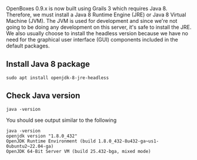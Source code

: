 
OpenBoxes 0.9.x is now built using Grails 3 which requires Java 8. Therefore, we must install a 
Java 8 Runtime Engine (JRE) or Java 8 Virtual Machine (JVM). The JVM is used for development and 
since we're not going to be doing any development on this server, it's safe to install the JRE. 
We also usually choose to install the headless version because we have no need for the graphical 
user interface (GUI) components included in the default packages.

## Install Java 8 package
```shell
sudo apt install openjdk-8-jre-headless
```

## Check Java version
```
java -version
```

You should see output similar to the following
```
java -version
openjdk version "1.8.0_432"
OpenJDK Runtime Environment (build 1.8.0_432-8u432-ga~us1-0ubuntu2~22.04-ga)
OpenJDK 64-Bit Server VM (build 25.432-bga, mixed mode)
```

[//]: # (## Configure Java version [optional])

[//]: # (If you notice a version that is not Java 8, it's possible that the default Java package was already )

[//]: # (installed. You have two options )

[//]: # ()
[//]: # (### Option 1: Uninstall the installed Java package)

[//]: # ()
[//]: # (```shell)

[//]: # (apt list --installed "*jdk*")

[//]: # (```)

[//]: # (You should see a listing similar to the one below.)

[//]: # (```)

[//]: # (Listing... Done)

[//]: # (openjdk-11-jre-headless/jammy-updates,jammy-security,now 11.0.25+9-1ubuntu1~22.04 amd64 [installed,automatic])

[//]: # (openjdk-11-jre/jammy-updates,jammy-security,now 11.0.25+9-1ubuntu1~22.04 amd64 [installed,automatic])

[//]: # (openjdk-8-jre-headless/jammy-updates,jammy-security,now 8u432-ga~us1-0ubuntu2~22.04 amd64 [installed])

[//]: # (```)

[//]: # (To remove the offending package&#40;s&#41;, execute the `apt purge` command including the packages you want )

[//]: # (to purge from your system.)

[//]: # (```shell)

[//]: # (sudo apt purge openjdk-11-jre openjdk-11-jre-headless)

[//]: # (```)

[//]: # ()
[//]: # (### Option 2: Configure the appropriate version)

[//]: # (```)

[//]: # (sudo update-alternatives --config java)

[//]: # (```)

[//]: # (If there's more than one JRE on the system then you'll be prompted to choose one.)

[//]: # (```)

[//]: # (There are 5 choices for the alternative java &#40;providing /usr/bin/java&#41;.)

[//]: # ()
[//]: # (  Selection    Path                                            Priority   Status)

[//]: # (------------------------------------------------------------)

[//]: # (  0            /usr/lib/jvm/java-11-openjdk-amd64/bin/java      1111      auto mode)

[//]: # (  1            /usr/lib/jvm/java-11-openjdk-amd64/bin/java      1111      manual mode)

[//]: # (  2            /usr/lib/jvm/java-7-openjdk-amd64/jre/bin/java   1071      manual mode)

[//]: # (  3            /usr/lib/jvm/java-7-oracle/jre/bin/java          1073      manual mode)

[//]: # (* 4            /usr/lib/jvm/java-8-openjdk-amd64/jre/bin/java   1081      manual mode)

[//]: # (  5            /usr/lib/jvm/java-9-openjdk-amd64/bin/java       1091      manual mode)

[//]: # ()
[//]: # (Press <enter> to keep the current choice[*], or type selection number: )

[//]: # (```)

[//]: # (If there's only one you'll see a message like this:)

[//]: # (```)

[//]: # (There is only one alternative in link group java &#40;providing /usr/bin/java&#41;: /usr/lib/jvm/zulu-8-amd64/jre/bin/java)

[//]: # (Nothing to configure.)

[//]: # (```)

